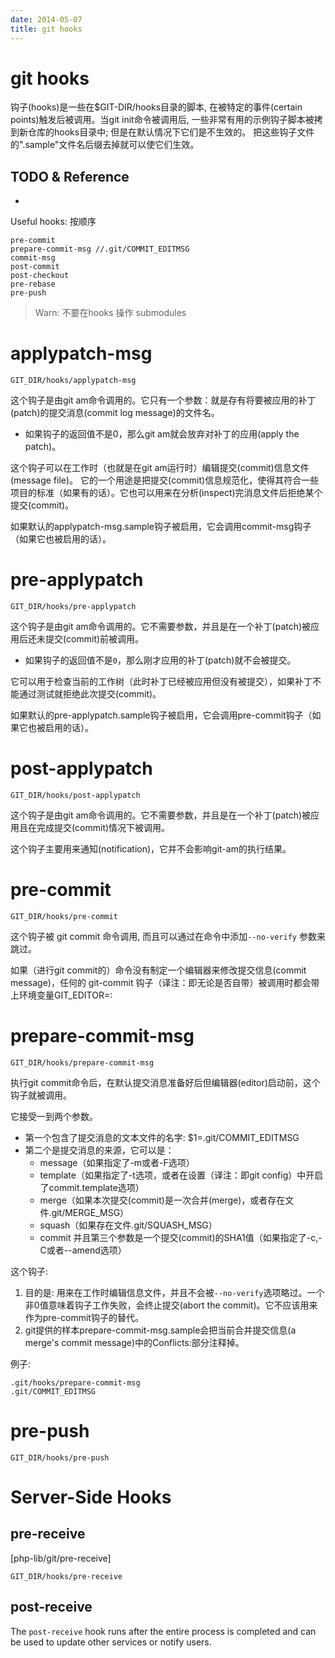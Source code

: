 ```yaml
---
date: 2014-05-07
title: git hooks
---
```

# git hooks
钩子(hooks)是一些在$GIT-DIR/hooks目录的脚本, 在被特定的事件(certain points)触发后被调用。当git init命令被调用后, 一些非常有用的示例钩子脚本被拷到新仓库的hooks目录中; 但是在默认情况下它们是不生效的。 把这些钩子文件的".sample"文件名后缀去掉就可以使它们生效。

## TODO & Reference
- [git-scm]: https://git-scm.com/book/en/v2/Customizing-Git-Git-Hooks#Server-Side-Hooks

Useful hooks: 按顺序

    pre-commit
    prepare-commit-msg //.git/COMMIT_EDITMSG
    commit-msg
    post-commit
    post-checkout
    pre-rebase
    pre-push

> Warn: 不要在hooks 操作 submodules 

# applypatch-msg

	GIT_DIR/hooks/applypatch-msg

这个钩子是由git am命令调用的。它只有一个参数：就是存有将要被应用的补丁(patch)的提交消息(commit log message)的文件名。

- 如果钩子的返回值不是0，那么git am就会放弃对补丁的应用(apply the patch)。

这个钩子可以在工作时（也就是在git am运行时）编辑提交(commit)信息文件(message file)。
它的一个用途是把提交(commit)信息规范化，使得其符合一些项目的标准（如果有的话）。它也可以用来在分析(inspect)完消息文件后拒绝某个提交(commit)。

如果默认的applypatch-msg.sample钩子被启用，它会调用commit-msg钩子（如果它也被启用的话）。

# pre-applypatch

	GIT_DIR/hooks/pre-applypatch

这个钩子是由git am命令调用的。它不需要参数，并且是在一个补丁(patch)被应用后还未提交(commit)前被调用。

- 如果钩子的返回值不是`0`，那么刚才应用的补丁(patch)就不会被提交。

它可以用于检查当前的工作树（此时补丁已经被应用但没有被提交），如果补丁不能通过测试就拒绝此次提交(commit)。

如果默认的pre-applypatch.sample钩子被启用，它会调用pre-commit钩子（如果它也被启用的话）。

# post-applypatch

	GIT_DIR/hooks/post-applypatch

这个钩子是由git am命令调用的。它不需要参数，并且是在一个补丁(patch)被应用且在完成提交(commit)情况下被调用。

这个钩子主要用来通知(notification)，它并不会影响git-am的执行结果。

# pre-commit

	GIT_DIR/hooks/pre-commit

这个钩子被 git commit 命令调用, 而且可以通过在命令中添加`--no-verify` 参数来跳过。

如果（进行git commit的）命令没有制定一个编辑器来修改提交信息(commit message)，任何的 git-commit 钩子（译注：即无论是否自带）被调用时都会带上环境变量GIT_EDITOR=:

# prepare-commit-msg

	GIT_DIR/hooks/prepare-commit-msg

执行git commit命令后，在默认提交消息准备好后但编辑器(editor)启动前，这个钩子就被调用。

它接受一到两个参数。

- 第一个包含了提交消息的文本文件的名字: $1=.git/COMMIT_EDITMSG
- 第二个是提交消息的来源，它可以是：
	* message（如果指定了-m或者-F选项）
	* template（如果指定了-t选项，或者在设置（译注：即git config）中开启了commit.template选项）
	* merge（如果本次提交(commit)是一次合并(merge)，或者存在文件.git/MERGE_MSG）
	* squash（如果存在文件.git/SQUASH_MSG）
	* commit 并且第三个参数是一个提交(commit)的SHA1值（如果指定了-c,-C或者\--amend选项）

这个钩子:
1. 目的是: 用来在工作时编辑信息文件，并且不会被`--no-verify`选项略过。一个非0值意味着钩子工作失败，会终止提交(abort the commit)。它不应该用来作为pre-commit钩子的替代。
2. git提供的样本prepare-commit-msg.sample会把当前合并提交信息(a merge's commit message)中的Conflicts:部分注释掉。

例子:

    .git/hooks/prepare-commit-msg
    .git/COMMIT_EDITMSG

# pre-push

	GIT_DIR/hooks/pre-push

# Server-Side Hooks

## pre-receive
[php-lib/git/pre-receive]

	GIT_DIR/hooks/pre-receive

## post-receive
The `post-receive` hook runs after the entire process is completed and can be used to update other services or notify users.